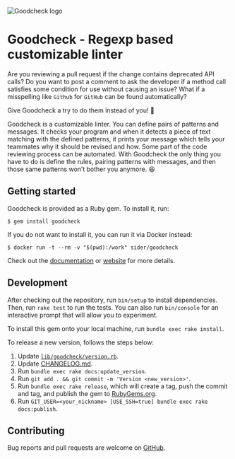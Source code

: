 ![Goodcheck logo](logo/GoodCheck%20Horizontal.png)

# Goodcheck - Regexp based customizable linter

Are you reviewing a pull request if the change contains deprecated API calls?
Do you want to post a comment to ask the developer if a method call satisfies some condition for use without causing an issue?
What if a misspelling like `Github` for `GitHub` can be found automatically?

Give Goodcheck a try to do them instead of you! 🎉

Goodcheck is a customizable linter. You can define pairs of patterns and messages.
It checks your program and when it detects a piece of text matching with the defined patterns, it prints your message which tells your teammates why it should be revised and how.
Some part of the code reviewing process can be automated.
With Goodcheck the only thing you have to do is define the rules, pairing patterns with messages, and then those same patterns won’t bother you anymore. 😆

## Getting started

Goodcheck is provided as a Ruby gem. To install it, run:

```console
$ gem install goodcheck
```

If you do not want to install it, you can run it via Docker instead:

```console
$ docker run -t --rm -v "$(pwd):/work" sider/goodcheck
```

Check out the [documentation](docusaurus/docs/getstarted.md) or [website](https://sider.github.io/goodcheck/) for more details.

## Development

After checking out the repository, run `bin/setup` to install dependencies. Then, run `rake test` to run the tests. You can also run `bin/console` for an interactive prompt that will allow you to experiment.

To install this gem onto your local machine, run `bundle exec rake install`.

To release a new version, follows the steps below:

1. Update [`lib/goodcheck/version.rb`](lib/goodcheck/version.rb).
2. Update [CHANGELOG.md](CHANGELOG.md).
3. Run `bundle exec rake docs:update_version`.
4. Run `git add . && git commit -m 'Version <new_version>'`.
5. Run `bundle exec rake release`, which will create a tag, push the commit and tag, and publish the gem to [RubyGems.org](https://rubygems.org).
6. Run `GIT_USER=<your_nickname> [USE_SSH=true] bundle exec rake docs:publish`.

## Contributing

Bug reports and pull requests are welcome on [GitHub](https://github.com/sider/goodcheck).
